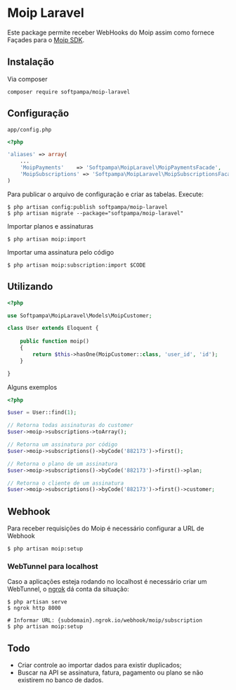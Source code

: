 # Moip Laravel
Este package permite receber WebHooks do Moip assim como fornece Façades para o [Moip SDK](https://github.com/Softpampa/moip-sdk-php).

## Instalação

Via composer

```
composer require softpampa/moip-laravel
```

## Configuração

`app/config.php`

```php
<?php

'aliases' => array(
    ...
    'MoipPayments'    => 'Softpampa\MoipLaravel\MoipPaymentsFacade',
    'MoipSubscriptions' => 'Softpampa\MoipLaravel\MoipSubscriptionsFacade'
)
```

Para publicar o arquivo de configuração e criar as tabelas. Execute:

```shell 
$ php artisan config:publish softpampa/moip-laravel
$ php artisan migrate --package="softpampa/moip-laravel"
``` 

Importar planos e assinaturas

```shell
$ php artisan moip:import
```

Importar uma assinatura pelo código

```shell
$ php artisan moip:subscription:import $CODE
```

## Utilizando

```php
<?php

use Softpampa\MoipLaravel\Models\MoipCustomer;

class User extends Eloquent {
    
    public function moip()
    {
        return $this->hasOne(MoipCustomer::class, 'user_id', 'id');
    }

}
```

Alguns exemplos

```php
<?php

$user = User::find(1);

// Retorna todas assinaturas do customer
$user->moip->subscriptions->toArray();

// Retorna um assinatura por código
$user->moip->subscriptions()->byCode('882173')->first();

// Retorna o plano de um assinatura
$user->moip->subscriptions()->byCode('882173')->first()->plan;

// Retorna o cliente de um assinatura
$user->moip->subscriptions()->byCode('882173')->first()->customer;
```

## Webhook

Para receber requisições do Moip é necessário configurar a URL de Webhook

```shell
$ php artisan moip:setup
```

### WebTunnel para localhost

Caso a aplicações esteja rodando no localhost é necessário criar um WebTunnel, o [ngrok](https://ngrok.com/) dá conta da situação:

```shell
$ php artisan serve
$ ngrok http 8000

# Informar URL: {subdomain}.ngrok.io/webhook/moip/subscription
$ php artisan moip:setup
```

## Todo

 * Criar controle ao importar dados para existir duplicados;
 * Buscar na API se assinatura, fatura, pagamento ou plano se não existirem no banco de dados.

